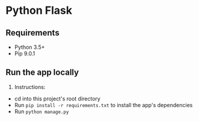 # Python Flask 

## Requirements
* Python 3.5+
* Pip 9.0.1

## Run the app locally

1. Instructions:
+ cd into this project's root directory
+ Run `pip install -r requirements.txt` to install the app's dependencies
+ Run `python manage.py`

[Install Python]: https://www.python.org/downloads/
